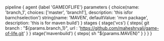 pipeline {
    agent {label 'GAMEOFLIFE'}
    parameters {
        choice(name: 'branch_1', choices: ['master', 'branch1'], description: 'this isfor barnchselection')
        string(name: 'MAVEN', defaultValue: 'mvn package', description: 'this is for maven build')
    }
    stages {
        stage('vcs') {
            steps{
            git branch : "${params.branch_1}",
                   url : 'https://github.com/maheshryali/game-of-life.git' 
                   }
        }
        stage('mavenbuild') {
            steps{
            sh "${params.MAVEN}"
            }
        }
    }
}